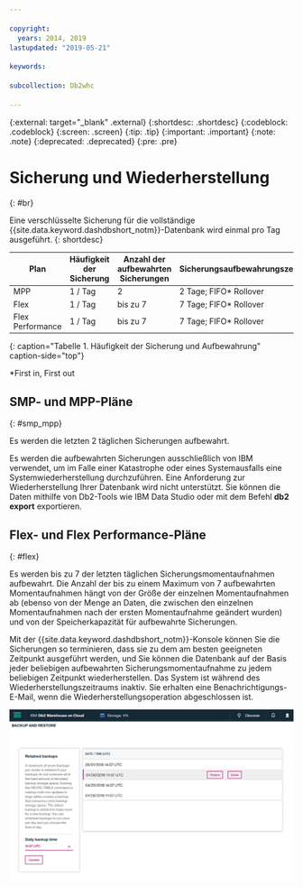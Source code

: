 ```yaml
---

copyright:
  years: 2014, 2019
lastupdated: "2019-05-21"

keywords:

subcollection: Db2whc

---
```


<!-- Attribute definitions --> 
{:external: target="_blank" .external}
{:shortdesc: .shortdesc}
{:codeblock: .codeblock}
{:screen: .screen}
{:tip: .tip}
{:important: .important}
{:note: .note}
{:deprecated: .deprecated}
{:pre: .pre}

# Sicherung und Wiederherstellung
{: #br}

Eine verschlüsselte Sicherung für die vollständige {{site.data.keyword.dashdbshort_notm}}-Datenbank wird einmal pro Tag ausgeführt.
{: shortdesc}

| Plan              | Häufigkeit der Sicherung | Anzahl der aufbewahrten Sicherungen | Sicherungsaufbewahrungszeitraum   | Self-Service |
|-------------------|------------------|----------------------------|---------------------------|--------------|
| MPP               | 1 / Tag          | 2                          | 2 Tage; FIFO* Rollover   | Nein           |
| Flex              | 1 / Tag          | bis zu 7                   | 7 Tage; FIFO* Rollover   | Ja          |
| Flex Performance  | 1 / Tag          | bis zu 7                   | 7 Tage; FIFO* Rollover   | Ja          |
{: caption="Tabelle 1. Häufigkeit der Sicherung und Aufbewahrung" caption-side="top"}

*First in, First out

## SMP- und MPP-Pläne
{: #smp_mpp}

Es werden die letzten 2 täglichen Sicherungen aufbewahrt.

Es werden die aufbewahrten Sicherungen ausschließlich von IBM verwendet, um im Falle einer Katastrophe oder eines Systemausfalls eine Systemwiederherstellung durchzuführen. Eine Anforderung zur Wiederherstellung Ihrer Datenbank wird nicht unterstützt. Sie können die Daten mithilfe von Db2-Tools wie IBM Data Studio oder mit dem Befehl **db2 export** exportieren. 

## Flex- und Flex Performance-Pläne
{: #flex}

Es werden bis zu 7 der letzten täglichen Sicherungsmomentaufnahmen aufbewahrt. Die Anzahl der bis zu einem Maximum von 7 aufbewahrten Momentaufnahmen hängt von der Größe der einzelnen Momentaufnahmen ab (ebenso von der Menge an Daten, die zwischen den einzelnen Momentaufnahmen nach der ersten Momentaufnahme geändert wurden) und von der Speicherkapazität für aufbewahrte Sicherungen. 

Mit der {{site.data.keyword.dashdbshort_notm}}-Konsole können Sie die Sicherungen so terminieren, dass sie zu dem am besten geeigneten Zeitpunkt ausgeführt werden, und Sie können die Datenbank auf der Basis jeder beliebigen aufbewahrten Sicherungsmomentaufnahme zu jedem beliebigen Zeitpunkt wiederherstellen. Das System ist während des Wiederherstellungszeitraums inaktiv. Sie erhalten eine Benachrichtigungs-E-Mail, wenn die Wiederherstellungsoperation abgeschlossen ist.

![Ansicht der Webkonsolenseite für Sicherung und Wiederherstellung](images/br.png)

